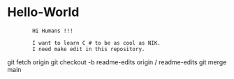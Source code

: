 # Hello-World

            Hi Humans !!!
            
            I want to learn C # to be as cool as NIK.
            I need make edit in this repository.
            
git fetch origin 
git checkout -b readme-edits origin / readme-edits 
git merge main
